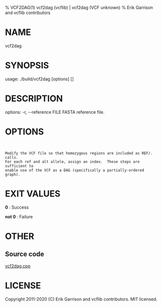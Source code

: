 % VCF2DAG(1) vcf2dag (vcflib) | vcf2dag (VCF unknown)
% Erik Garrison and vcflib contributors

# NAME

vcf2dag

# SYNOPSIS

usage: ./build/vcf2dag [options] [<vcf file>]

# DESCRIPTION

options: -r, --reference FILE FASTA reference file.

# OPTIONS

```


Modify the VCF file so that homozygous regions are included as REF/. calls.
For each ref and alt allele, assign an index.  These steps are sufficient to
enable use of the VCF as a DAG (specifically a partially-ordered graph).

```

# EXIT VALUES

**0**
: Success

**not 0**
: Failure

# OTHER

## Source code

[vcf2dag.cpp](https://github.com/vcflib/vcflib/blob/master/src/vcf2dag.cpp)

# LICENSE

Copyright 2011-2020 (C) Erik Garrison and vcflib contributors. MIT licensed.

<!--
  Created with ./scripts/bin2md.rb scripts/bin2md-template.erb
-->
